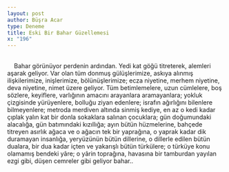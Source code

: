 ```yaml
---
layout: post
author: Büşra Acar
type: Deneme
title: Eski Bir Bahar Güzellemesi
x: "196"
---
```

<br/>
&nbsp;&nbsp;&nbsp;&nbsp;Bahar görünüyor perdenin ardından. Yedi kat göğü titreterek, alemleri aşarak geliyor. Var olan tüm donmuş gülüşlerimize, askıya alınmış ilişkilerimize, inişlerimize, bölünüşlerimize; ecza niyetine, merhem niyetine, deva niyetine, nimet üzere geliyor. Tüm betimlemelere, uzun cümlelere, boş sözlere, keyiflere, varlığının amacını arayanlara aramayanlara; yokluk çizgisinde yürüyenlere, bolluğu ziyan edenlere; israfın ağırlığını bilenlere bilmeyenlere; metroda merdiven altında sinmiş kediye, en az o kedi kadar çıplak yalın kat bir donla sokaklara salınan çocuklara; gün doğumundaki alacalığa, gün batımındaki kızıllığa; ayın bütün hüzmelerine, bahçede titreyen asırlık ağaca ve o ağacın tek bir yaprağına, o yaprak kadar dik duramayan insanlığa, yeryüzünün bütün dillerine, o dillerle edilen bütün dualara, bir dua kadar içten ve yakarışlı bütün türkülere; o türküye konu olamamış bendeki yâre; o yârin toprağına, havasına bir tamburdan yayılan ezgi gibi, düşen cemreler gibi geliyor bahar..
